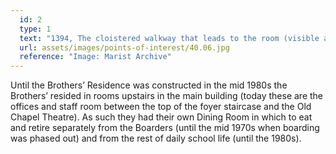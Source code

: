 ```yaml
---
  id: 2
  type: 1
  text: "1394, The cloistered walkway that leads to the room (visible at the end of the walkway framed by the arch) that was originally the Brothers’ Dining Room and today is Habits Coffee Shop."
  url: assets/images/points-of-interest/40.06.jpg
  reference: "Image: Marist Archive"
---
```

Until the Brothers’ Residence was constructed in the mid 1980s the Brothers’ resided in rooms upstairs in the main building (today these are the offices and staff room between the top of the foyer staircase and the Old Chapel Theatre). As such they had their own Dining Room in which to eat and retire separately from the Boarders (until the mid 1970s when boarding was phased out) and from the rest of daily school life (until the 1980s). 
